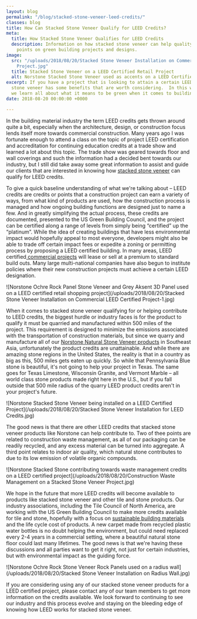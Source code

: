 ```yaml
---
layout: blog
permalink: "/blog/stacked-stone-veneer-leed-credits/"
classes: blog
title: How Can Stacked Stone Veneer Qualify for LEED Credits?
meta:
  title: How Stacked Stone Veneer Qualifies for LEED Credits
  description: Information on how stacked stone veneer can help quality for LEED certification
    points on green building projects and designs.
image:
  src: "/uploads/2018/08/20/Stacked Stone Veneer Installation on Commercial LEED Certified
    Project.jpg"
  title: Stacked Stone Veneer on a LEED Certified Retail Project
  alt: Norstone Stacked Stone Veneer used as accents on a LEED Certified Retail Project
excerpt: If you have a project that is looking to attain a certain LEED status, stacked
  stone veneer has some benefits that are worth considering.  In this week's blog
  we learn all about what it means to be green when it comes to building.
date: 2018-08-20 00:00:00 +0000

---
```

In the building material industry the term LEED credits gets thrown around quite a bit, especially when the architecture, design, or construction focus lends itself more towards commercial construction.  Many years ago I was fortunate enough to attend a class on the topic of project LEED certification and accreditation for continuing education credits at a trade show and learned a lot about this topic.  The trade show was geared towards floor and wall coverings and such the information had a decided bent towards our industry, but I still did take away some great information to assist and guide our clients that are interested in knowing how [stacked stone veneer](https://www.norstoneusa.com/products/stacked-stone-cladding/) can qualify for LEED credits.

To give a quick baseline understanding of what we're talking about – LEED credits are credits or points that a construction project can earn a variety of ways, from what kind of products are used, how the construction process is managed and how ongoing building functions are designed just to name a few.  And in greatly simplifying the actual process, these credits are documented, presented to the US Green Building Council, and the project can be certified along a range of levels from simply being “certified” up the “platinum”.  While the idea of creating buildings that have less environmental impact would hopefully appeal to most everyone, developers might also be able to trade off certain impact fees or expedite a zoning or permitting process by proposing a LEED certified building.  In many areas, LEED certified[ commercial projects](https://www.norstoneusa.com/blog/ebony-3d-panels-commercial-storefront/) will lease or sell at a premium to standard build outs.  Many large multi-national companies have also begun to institute policies where their new construction projects must achieve a certain LEED designation.

![Norstone Ochre Rock Panel Stone Veneer and Grey Aksent 3D Panel used on a LEED certified retail shopping project](/uploads/2018/08/20/Stacked Stone Veneer Installation on Commercial LEED Certified Project-1.jpg)

When it comes to stacked stone veneer qualifying for or helping contribute to LEED credits, the biggest hurdle or industry faces is for the product to qualify it must be quarried and manufactured within 500 miles of the project.  This requirement is designed to minimize the emissions associated with the transportation of construction materials, but since we quarry and manufacture all of our [Norstone Natural Stone Veneer products](https://www.norstoneusa.com/products/) in Southeast Asia, unfortunately the product credits are unattainable.  And while there are amazing stone regions in the United States, the reality is that in a country as big as this, 500 miles gets eaten up quickly.  So while that Pennsylvania Blue stone is beautiful, it's not going to help your project in Texas.  The same goes for Texas Limestone, Wisconsin Granite, and Vermont Marble – all world class stone products made right here in the U.S., but if you fall outside that 500 mile radius of the quarry LEED product credits aren't in your project's future.

![Norstone Stacked Stone Veneer being installed on a LEED Certified Project](/uploads/2018/08/20/Stacked Stone Veneer Installation for LEED Credits.jpg)

The good news is that there are other LEED credits that stacked stone veneer products like Norstone can help contribute to.  Two of thee points are related to construction waste management, as all of our packaging can be readily recycled, and any excess material can be turned into aggregate.  A third point relates to indoor air quality, which natural stone contributes to due to its low emission of volatile organic compounds.

![Norstone Stacked Stone contributing towards waste management credits on a LEED certified project](/uploads/2018/08/20/Construction Waste Management on a Stacked Stone Veneer Project.jpg)

We hope in the future that more LEED credits will become available to products like stacked stone veneer and other tile and stone products.  Our industry associations, including the Tile Council of North America, are working with the US Green Building Council to make more credits available for tile and stone, hopefully with a focus on [sustainable building materials](https://www.norstoneusa.com/blog/how-to-sustainably-remodel-your-home/) and the life cycle cost of products.  A new carpet made from recycled plastic water bottles is no doubt helping the environment, but could need replaced every 2-4 years in a commercial setting, where a beautiful natural stone floor could last many lifetimes.  The good news is that we're having these discussions and all parties want to get it right, not just for certain industries, but with environmental impact as the guiding force.

![Norstone Ochre Rock Stone Veneer Rock Panels used on a radius wall](/uploads/2018/08/20/Stacked Stone Veneer Installation on Radius Wall.jpg)

If you are considering using any of our stacked stone veneer products for a LEED certified project, please contact any of our team members to get more information on the credits available.  We look forward to continuing to see our industry and this process evolve and staying on the bleeding edge of knowing how LEED works for stacked stone veneer.